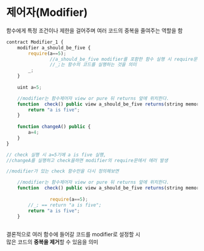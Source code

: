 # 제어자(Modifier)

함수에게 특정 조건이나 제한을 걸어주며 여러 코드의 중복을 줄여주는 역할을 함

```jsx
contract Modifier_1 {
    modifier a_should_be_five {
        require(a==5);
				//a_should_be_five modifier를 포함한 함수 실행 시 require문 다음 코드를 실행한다.
				//_;는 함수의 코드를 실행하는 것을 의미
        _;
    }
    
    uint a=5;

    //modifier는 함수제어자 view or pure 뒤 returns 앞에 위치한다.
    function  check() public view a_should_be_five returns(string memory) {
        return "a is five";
    }
    
    function changeA() public {
        a=4;
    }
}

// check 실행 시 a=5기에 a is five 실행,
//changeA를 실행하고 check을하면 modifier의 require문에서 에러 발생 

```

```jsx
//modifier가 있는 check 함수만을 다시 정의해보면 

    //modifier는 함수제어자 view or pure 뒤 returns 앞에 위치한다.
    function  check() public view a_should_be_five returns(string memory) {
				
				require(a==5);
        //_; == return "a is five";
        return "a is five";
    }
    
```

결론적으로 여러 함수에 들어갈 코드를 modifier로 설정할 시 <br>많은 코드의 **중복을 제거**할 수 있음을 의미